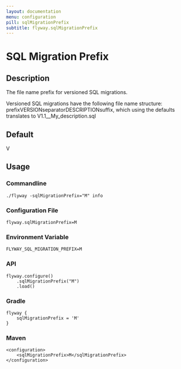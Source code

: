 ```yaml
---
layout: documentation
menu: configuration
pill: sqlMigrationPrefix
subtitle: flyway.sqlMigrationPrefix
---
```


# SQL Migration Prefix

## Description
The file name prefix for versioned SQL migrations.

Versioned SQL migrations have the following file name structure: prefixVERSIONseparatorDESCRIPTIONsuffix, which using the defaults translates to V1.1__My_description.sql

## Default
V

## Usage

### Commandline
```
./flyway -sqlMigrationPrefix="M" info
```

### Configuration File
```
flyway.sqlMigrationPrefix=M
```

### Environment Variable
```
FLYWAY_SQL_MIGRATION_PREFIX=M
```

### API
```
flyway.configure()
    .sqlMigrationPrefix("M")
    .load()
```

### Gradle
```
flyway {
    sqlMigrationPrefix = 'M'
}
```

### Maven
```
<configuration>
    <sqlMigrationPrefix>M</sqlMigrationPrefix>
</configuration>
```